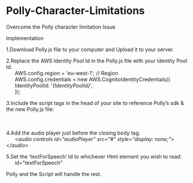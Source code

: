 # Polly-Character-Limitations
Overcome the Polly character limitation Issue 


Implementation 

1.Download Polly.js file to your computer and Upload it to your server.

2.Replace the AWS Identity Pool Id in the Polly.js file with your Identity Pool Id.<br>
 &nbsp; &nbsp; &nbsp; AWS.config.region = 'eu-west-1'; // Region<br>
 &nbsp; &nbsp; &nbsp; AWS.config.credentials = new AWS.CognitoIdentityCredentials({<br>
 &nbsp; &nbsp; &nbsp; IdentityPoolId: '*{IdentityPoolId}*',<br>
 &nbsp; &nbsp; &nbsp; });<br>

3.Include the script tags in the head of your site to reference Polly’s sdk & the new Polly.js file:<br>
 &nbsp; &nbsp; &nbsp; <script src="https://sdk.amazonaws.com/js/aws-sdk-2.7.20.min.js"></script><br>
 &nbsp; &nbsp; &nbsp; <script src="/[ file_path ]/Polly.js"></script><br>
    
4.Add the audio player just before the closing body tag.<br>
 &nbsp; &nbsp; &nbsp; <*audio controls id="audioPlayer" src="#" style="display: none;"> </audio*>
  
5.Set the ‘textForSpeech’ Id to whichever Html element you wish to read:<br>
 &nbsp; &nbsp; &nbsp; id="textForSpeech"
    
Polly and the Script will handle the rest.

